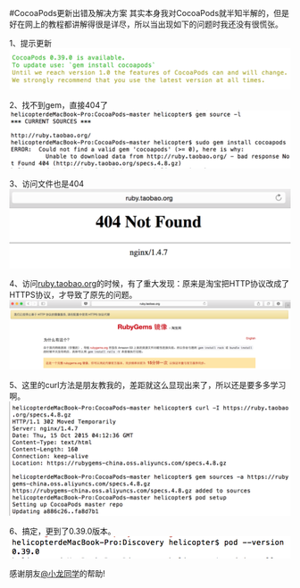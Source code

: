 #CocoaPods更新出错及解决方案
其实本身我对CocoaPods就半知半解的，但是好在网上的教程都讲解得很是详尽，所以当出现如下的问题时我还没有很慌张。

1、提示更新
![](https://raw.githubusercontent.com/bw4uf/bw4uf.github.io/master/_posts/CocoaPods更新出错及解决方案pics/reminder.png)

2、找不到gem，直接404了
![](https://raw.githubusercontent.com/bw4uf/bw4uf.github.io/master/_posts/CocoaPods更新出错及解决方案pics/install.png)

3、访问文件也是404
![](https://raw.githubusercontent.com/bw4uf/bw4uf.github.io/master/_posts/CocoaPods更新出错及解决方案pics/404.png)

4、访问[ruby.taobao.org](https://ruby.taobao.org)的时候，有了重大发现：原来是淘宝把HTTP协议改成了HTTPS协议，才导致了原先的问题。
![](https://raw.githubusercontent.com/bw4uf/bw4uf.github.io/master/_posts/CocoaPods更新出错及解决方案pics/taobao.png)

5、这里的curl方法是朋友教我的，差距就这么显现出来了，所以还是要多多学习啊。
![](https://raw.githubusercontent.com/bw4uf/bw4uf.github.io/master/_posts/CocoaPods更新出错及解决方案pics/success.png)

6、搞定，更到了0.39.0版本。
![](https://raw.githubusercontent.com/bw4uf/bw4uf.github.io/master/_posts/CocoaPods更新出错及解决方案pics/done.png)

感谢朋友[@小龙同学](https://github.com/longkai)的帮助!